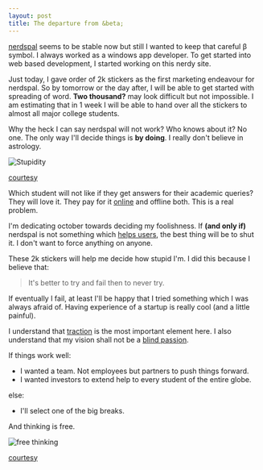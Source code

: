 ```yaml
---
layout: post
title: The departure from &beta;
---
```


[nerdspal](https://nerdspal.com/) seems to be stable now but still I wanted to keep that careful &beta; symbol. I always worked as a windows app developer. To get started into web based development, I started working on this nerdy site. 

Just today, I gave order of 2k stickers as the first marketing endeavour for nerdspal. So by tomorrow or the day after, I will be able to get started with spreading of word. **Two thousand?** may look difficult but not impossible. I am estimating that in 1 week I will be able to hand over all the stickers to almost all major college students.

Why the heck I can say nerdspal will not work? Who knows about it? No one. The only way I'll decide things is **by doing**. I really don't believe in astrology.

![Stupidity](http://i2.wp.com/69.195.124.219/~irkitate/wp-content/uploads/2013/07/3odlv6-300x298.jpg?resize=200%2C198)

[courtesy](http://www.irkitated.com/2013/07/horoscopes-are-bullshit.html)

Which student will not like if they get answers for their academic queries? They will love it. They pay for it [online](https://www.chegg.com/homework-help/questions-and-answers) and offline both. This is a real problem.

I'm dedicating october towards deciding my foolishness. If **(and only if)** nerdspal is not something which [helps users](http://startupclass.samaltman.com/courses/lec07/), the best thing will be to shut it. I don't want to force anything on anyone.

These 2k stickers will help me decide how stupid I'm. I did this because I believe that:

> It's better to try and fail then to never try.

If eventually I fail, at least I'll be happy that I tried something which I was always afraid of. Having experience of a startup is really cool (and a little painful).

I understand that [traction](https://www.quora.com/Startup-Traction/How-do-social-sites-e-g-Hunch-Foursquare-Reddit-Digg-go-from-1-to-1000K-users) is the most important element here. I also understand that my vision shall not be a [blind passion](http://www.examiner.com/article/how-blind-passion-can-lead-you-straight-off-the-cliff).

If things work well:

 - I wanted a team. Not employees but partners to push things forward.
 - I wanted investors to extend help to every student of the entire globe.

else:

 - I'll select one of the big breaks.
 
And thinking is free.

![free thinking](https://imgflip.com/readImage?iid=8334183)

[courtesy](https://imgflip.com/memegenerator/8334183/thinking-meme)

